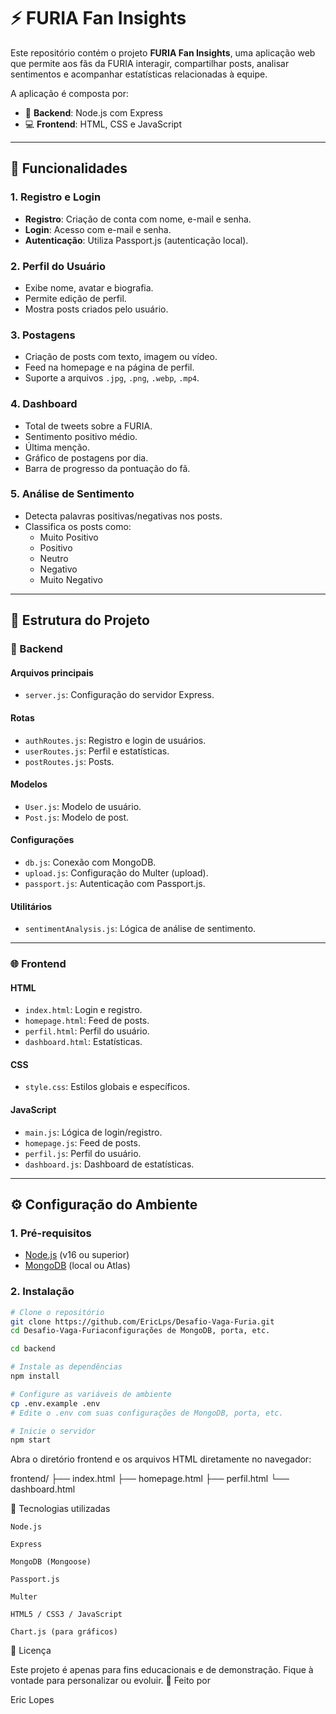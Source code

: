 # ⚡ FURIA Fan Insights

Este repositório contém o projeto **FURIA Fan Insights**, uma aplicação web que permite aos fãs da FURIA interagir, compartilhar posts, analisar sentimentos e acompanhar estatísticas relacionadas à equipe.

A aplicação é composta por:
- 🧠 **Backend**: Node.js com Express
- 💻 **Frontend**: HTML, CSS e JavaScript

---

## 🚀 Funcionalidades

### 1. Registro e Login
- **Registro**: Criação de conta com nome, e-mail e senha.
- **Login**: Acesso com e-mail e senha.
- **Autenticação**: Utiliza Passport.js (autenticação local).

### 2. Perfil do Usuário
- Exibe nome, avatar e biografia.
- Permite edição de perfil.
- Mostra posts criados pelo usuário.

### 3. Postagens
- Criação de posts com texto, imagem ou vídeo.
- Feed na homepage e na página de perfil.
- Suporte a arquivos `.jpg`, `.png`, `.webp`, `.mp4`.

### 4. Dashboard
- Total de tweets sobre a FURIA.
- Sentimento positivo médio.
- Última menção.
- Gráfico de postagens por dia.
- Barra de progresso da pontuação do fã.

### 5. Análise de Sentimento
- Detecta palavras positivas/negativas nos posts.
- Classifica os posts como:
  - Muito Positivo
  - Positivo
  - Neutro
  - Negativo
  - Muito Negativo

---

## 📁 Estrutura do Projeto

### 🔧 Backend

#### Arquivos principais
- `server.js`: Configuração do servidor Express.

#### Rotas
- `authRoutes.js`: Registro e login de usuários.
- `userRoutes.js`: Perfil e estatísticas.
- `postRoutes.js`: Posts.

#### Modelos
- `User.js`: Modelo de usuário.
- `Post.js`: Modelo de post.

#### Configurações
- `db.js`: Conexão com MongoDB.
- `upload.js`: Configuração do Multer (upload).
- `passport.js`: Autenticação com Passport.js.

#### Utilitários
- `sentimentAnalysis.js`: Lógica de análise de sentimento.

---

### 🌐 Frontend

#### HTML
- `index.html`: Login e registro.
- `homepage.html`: Feed de posts.
- `perfil.html`: Perfil do usuário.
- `dashboard.html`: Estatísticas.

#### CSS
- `style.css`: Estilos globais e específicos.

#### JavaScript
- `main.js`: Lógica de login/registro.
- `homepage.js`: Feed de posts.
- `perfil.js`: Perfil do usuário.
- `dashboard.js`: Dashboard de estatísticas.

---

## ⚙️ Configuração do Ambiente

### 1. Pré-requisitos
- [Node.js](https://nodejs.org/) (v16 ou superior)
- [MongoDB](https://www.mongodb.com/) (local ou Atlas)

### 2. Instalação

```bash
# Clone o repositório
git clone https://github.com/EricLps/Desafio-Vaga-Furia.git
cd Desafio-Vaga-Furiaconfigurações de MongoDB, porta, etc.

cd backend

# Instale as dependências
npm install

# Configure as variáveis de ambiente
cp .env.example .env
# Edite o .env com suas configurações de MongoDB, porta, etc.

# Inicie o servidor
npm start
```

Abra o diretório frontend e os arquivos HTML diretamente no navegador:

frontend/
├── index.html
├── homepage.html
├── perfil.html
└── dashboard.html

🧠 Tecnologias utilizadas

    Node.js

    Express

    MongoDB (Mongoose)

    Passport.js

    Multer

    HTML5 / CSS3 / JavaScript

    Chart.js (para gráficos)

📌 Licença

Este projeto é apenas para fins educacionais e de demonstração. Fique à vontade para personalizar ou evoluir.
🙌 Feito por

Eric Lopes





